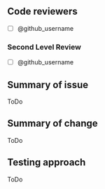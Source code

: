 ## Code reviewers

- [ ] @github_username

### Second Level Review

- [ ] @github_username

## Summary of issue

ToDo

## Summary of change

ToDo

## Testing approach

ToDo
